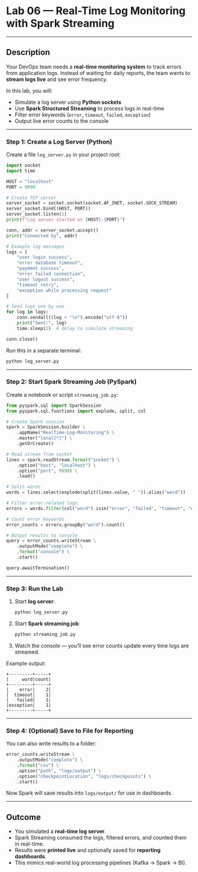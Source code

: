 #  Lab 06 — Real-Time Log Monitoring with Spark Streaming

---

##  Description

Your DevOps team needs a **real-time monitoring system** to track errors from application logs. Instead of waiting for daily reports, the team wants to **stream logs live** and see error frequency.

In this lab, you will:

* Simulate a log server using **Python sockets**
* Use **Spark Structured Streaming** to process logs in real-time
* Filter error keywords (`error`, `timeout`, `failed`, `exception`)
* Output live error counts to the console

---

### **Step 1: Create a Log Server (Python)**

Create a file `log_server.py` in your project root:

```python
import socket
import time

HOST = "localhost"
PORT = 9999

# Create TCP server
server_socket = socket.socket(socket.AF_INET, socket.SOCK_STREAM)
server_socket.bind((HOST, PORT))
server_socket.listen(1)
print(f"Log server started on {HOST}:{PORT}")

conn, addr = server_socket.accept()
print("Connected by", addr)

# Example log messages
logs = [
    "user login success",
    "error database timeout",
    "payment success",
    "error failed connection",
    "user logout success",
    "timeout retry",
    "exception while processing request"
]

# Send logs one by one
for log in logs:
    conn.sendall((log + "\n").encode("utf-8"))
    print("Sent:", log)
    time.sleep(2)  # delay to simulate streaming

conn.close()
```

Run this in a separate terminal:

```bash
python log_server.py
```

---

### **Step 2: Start Spark Streaming Job (PySpark)**

Create a notebook or script `streaming_job.py`:

```python
from pyspark.sql import SparkSession
from pyspark.sql.functions import explode, split, col

# Create Spark session
spark = SparkSession.builder \
    .appName("RealTime-Log-Monitoring") \
    .master("local[*]") \
    .getOrCreate()

# Read stream from socket
lines = spark.readStream.format("socket") \
    .option("host", "localhost") \
    .option("port", 9999) \
    .load()

# Split words
words = lines.select(explode(split(lines.value, " ")).alias("word"))

# Filter error-related logs
errors = words.filter(col("word").isin("error", "failed", "timeout", "exception"))

# Count error keywords
error_counts = errors.groupBy("word").count()

# Output results to console
query = error_counts.writeStream \
    .outputMode("complete") \
    .format("console") \
    .start()

query.awaitTermination()
```

---

### **Step 3: Run the Lab**

1. Start **log server**:

   ```bash
   python log_server.py
   ```

2. Start **Spark streaming job**:

   ```bash
   python streaming_job.py
   ```

3. Watch the console — you’ll see error counts update every time logs are streamed.

Example output:

```
+---------+-----+
|     word|count|
+---------+-----+
|    error|    2|
|  timeout|    1|
|   failed|    1|
|exception|    1|
+---------+-----+
```

---

### **Step 4: (Optional) Save to File for Reporting**

You can also write results to a folder:

```python
error_counts.writeStream \
    .outputMode("complete") \
    .format("csv") \
    .option("path", "logs/output") \
    .option("checkpointLocation", "logs/checkpoints") \
    .start()
```

Now Spark will save results into `logs/output/` for use in dashboards.

---

##  Outcome

* You simulated a **real-time log server**.
* Spark Streaming consumed the logs, filtered errors, and counted them in real-time.
* Results were **printed live** and optionally saved for **reporting dashboards**.
* This mimics real-world log processing pipelines (Kafka → Spark → BI).

